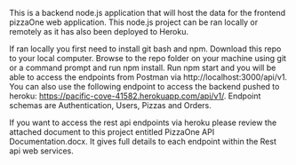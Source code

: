            
This is a backend node.js application that will host the data for the frontend pizzaOne web application. This node.js project can be ran locally or 
remotely as it has also been deployed to Heroku.

If ran locally you first need to install git bash and npm. Download this repo to your local computer. Browse to the repo folder on your machine using 
git or a command prompt and run npm install. Run npm start and you will be able to access the endpoints from Postman via http://localhost:3000/api/v1. 
You can also use the following endpoint to access the backend pushed to heroku: https://pacific-cove-41582.herokuapp.com/api/v1/. Endpoint schemas are Authentication, Users, Pizzas and Orders.

If you want to access the rest api endpoints via heroku please review the attached document to this project entitled PizzaOne API Documentation.docx. It gives full details to each endpoint within the Rest api web services.
